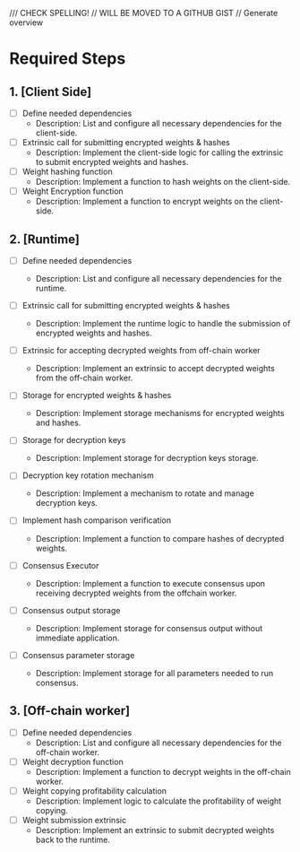 /// CHECK SPELLING!
// WILL BE MOVED TO A GITHUB GIST
// Generate overview
# Required Steps

## 1. [Client Side]
- [ ] Define needed dependencies
  - Description: List and configure all necessary dependencies for the client-side.
- [ ] Extrinsic call for submitting encrypted weights & hashes
  - Description: Implement the client-side logic for calling the extrinsic to submit encrypted weights and hashes.
- [ ] Weight hashing function
  - Description: Implement a function to hash weights on the client-side.
- [ ] Weight Encryption function
  - Description: Implement a function to encrypt weights on the client-side.

## 2. [Runtime]
- [ ] Define needed dependencies
  - Description: List and configure all necessary dependencies for the runtime.

- [ ] Extrinsic call for submitting encrypted weights & hashes
  - Description: Implement the runtime logic to handle the submission of encrypted weights and hashes.
- [ ] Extrinsic for accepting decrypted weights from off-chain worker
  - Description: Implement an extrinsic to accept decrypted weights from the off-chain worker.

- [ ] Storage for encrypted weights & hashes
  - Description: Implement storage mechanisms for encrypted weights and hashes.
- [ ] Storage for decryption keys
  - Description: Implement storage for decryption keys storage.

- [ ] Decryption key rotation mechanism
  - Description: Implement a mechanism to rotate and manage decryption keys.
- [ ] Implement hash comparison verification
  - Description: Implement a function to compare hashes of decrypted weights.

- [ ] Consensus Executor
  - Description: Implement a function to execute consensus upon receiving decrypted weights from the offchain worker.
- [ ] Consensus output storage
  - Description: Implement storage for consensus output without immediate application.
- [ ] Consensus parameter storage
  - Description: Implement storage for all parameters needed to run consensus.

## 3. [Off-chain worker]
- [ ] Define needed dependencies
  - Description: List and configure all necessary dependencies for the off-chain worker.
- [ ] Weight decryption function
  - Description: Implement a function to decrypt weights in the off-chain worker.
- [ ] Weight copying profitability calculation
  - Description: Implement logic to calculate the profitability of weight copying.
- [ ] Weight submission extrinsic
  - Description: Implement an extrinsic to submit decrypted weights back to the runtime.
